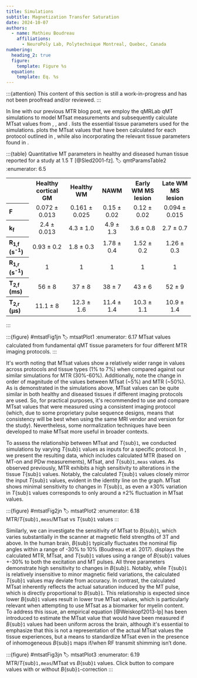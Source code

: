 ```yaml
---
title: Simulations
subtitle: Magnetization Transfer Saturation
date: 2024-10-07
authors:
  - name: Mathieu Boudreau
    affiliations:
      - NeuroPoly Lab, Polytechnique Montreal, Quebec, Canada
numbering:
  heading_2: true
  figure:
    template: Figure %s
  equation:
    template: Eq. %s
---
```


:::{attention}
This content of this section is still a work-in-progress and has not been proofread and/or reviewed.
:::

In line with our previous MTR blog post, we employ the qMRLab qMT simulations to model MTsat measurements and subsequently calculate MTsat values from [](#mtsatEq7), [](#mtsatEq8), and [](#mtsatEq9). [](#qmtParamsTable2) lists the essential tissue parameters used for the simulations. [](#mtsatPlot1) plots the MTsat values that have been calculated for each protocol outlined in [](#mtsatProtocolTable), while also incorporating the relevant tissue parameters found in [](#qmtParamsTable2).

:::{table} Quantitative MT parameters in healthy and diseased human tissue reported for a study at 1.5 T [@Sled2001-fz]. 
:label: qmtParamsTable2
:enumerator: 6.5
<table>
   <tr>
      <th colspan="1" align="center"></th>
      <th colspan="1" align="center">Healthy cortical GM</th>
      <th colspan="1" align="center">Healthy WM</th>
      <th colspan="1" align="center">NAWM</th>
      <th colspan="1" align="center">Early WM MS lesion</th>
      <th colspan="1" align="center">Late WM MS lesion</th>
   </tr>
   <tr>
      <th colspan="1" align="left"><bold>F</bold></td>
      <td colspan="1" align="center">0.072 ± 0.013</td>
      <td colspan="1" align="center">0.161 ± 0.025</td>
      <td colspan="1" align="center">0.15  ± 0.02</td>
      <td colspan="1" align="center">0.12 ± 0.02</td>
      <td colspan="1" align="center">0.094 ± 0.015</td>
   </tr>
   <tr>
      <th colspan="1" align="left"><bold>k<sub>f</sub></bold></td>
      <td colspan="1" align="center">2.4 ± 0.013</td>
      <td colspan="1" align="center">4.3 ± 1.0</td>
      <td colspan="1" align="center">4.9 ± 1.3</td>
      <td colspan="1" align="center">3.6 ± 0.8</td>
      <td colspan="1" align="center">2.7 ± 0.7</td>
   </tr>
   <tr>
      <th colspan="1" align="left"><bold>R<sub>1,f</sub> (s<sup>-1</sup>)</bold></td>
      <td colspan="1" align="center">0.93 ± 0.2</td>
      <td colspan="1" align="center">1.8 ± 0.3</td>
      <td colspan="1" align="center">1.78 ± 0.4</td>
      <td colspan="1" align="center">1.52 ± 0.2</td>
      <td colspan="1" align="center">1.26 ± 0.3</td>
   </tr>
   <tr>
      <th colspan="1" align="left"><bold>R<sub>1,r</sub> (s<sup>-1</sup>)</bold></td>
      <td colspan="1" align="center">1</td>
      <td colspan="1" align="center">1</td>
      <td colspan="1" align="center">1</td>
      <td colspan="1" align="center">1</td>
      <td colspan="1" align="center">1</td>
   </tr>
   <tr>
      <th colspan="1" align="left"><bold>T<sub>2,f</sub> (ms)</bold></td>
      <td colspan="1" align="center">56 ± 8</td>
      <td colspan="1" align="center">37 ± 8</td>
      <td colspan="1" align="center">38 ± 7</td>
      <td colspan="1" align="center">43 ± 6</td>
      <td colspan="1" align="center">52 ± 9</td>
   </tr>
   <tr>
      <th colspan="1" align="left"><bold>T<sub>2,r</sub> (μs)</bold></td>
      <td colspan="1" align="center">11.1 ± 8</td>
      <td colspan="1" align="center">12.3 ± 1.6</td>
      <td colspan="1" align="center">11.4 ± 1.4</td>
      <td colspan="1" align="center">10.3 ± 1.1</td>
      <td colspan="1" align="center">10.9 ± 1.4</td>
   </tr>
</table>
:::

:::{figure} #mtsatFig1jn
:label: mtsatPlot1
:enumerator: 6.17
MTsat values calculated from fundamental qMT tissue parameters for four different MTR imaging protocols.
:::

It's worth noting that MTsat values show a relatively wider range in values across protocols and tissue types (1% to 7%) when compared against our similar simulations for MTR (30%-60%). Additionally, note the change in order of magnitude of the values between MTsat (~5%) and MTR (~50%). As is demonstrated in the simulations above, MTsat values can be quite similar in both healthy and diseased tissues if different imaging protocols are used. So, for practical purposes, it's recommended to use and compare MTsat values that were measured using a consistent imaging protocol (which, due to some proprietary pulse sequence designs, means that consistency will be best when using the same MRI vendor and version for the study). Nevertheless, some normalization techniques have been developed to make MTsat more useful in broader contexts.

To assess the relationship between MTsat and _T_{sub}`1`, we conducted simulations by varying _T_{sub}`1` values as inputs for a specific protocol. In [](#mtsatPlot2), we present the resulting data, which includes calculated MTR (based on MT-on and PDw measurements), MTsat, and _T_{sub}`1,meas` values. As observed previously, MTR exhibits a high sensitivity to alterations in the tissue _T_{sub}`1` values. Notably, the calculated _T_{sub}`1` values closely mirror the input _T_{sub}`1` values, evident in the identity line on the graph. MTsat shows minimal sensitivity to changes in _T_{sub}`1`, as even a ±30% variation in _T_{sub}`1` values corresponds to only around a ±2% fluctuation in MTsat values.

:::{figure} #mtsatFig2jn
:label: mtsatPlot2
:enumerator: 6.18
MTR/_T_{sub}`1,meas`/MTsat vs _T_{sub}`1` values
:::

Similarly, we can investigate the sensitivity of MTsat to _B_{sub}`1`, which varies substantially in the scanner at magnetic field strengths of 3T and above. In the human brain, _B_{sub}`1` typically fluctuates the nominal flip angles within a range of -30% to 10% (Boudreau et al. 2017). [](#mtsatPlot3) displays the calculated MTR, MTsat, and _T_{sub}`1` values using a range of _B_{sub}`1` values +-30% to both the excitation and MT pulses. All three parameters demonstrate high sensitivity to changes in _B_{sub}`1`. Notably, while _T_{sub}`1` is relatively insensitive to minor magnetic field variations, the calculated _T_{sub}`1` values may deviate from accuracy. In contrast, the calculated MTsat inherently reflects the actual saturation induced by the MT pulse, which is directly proportional to _B_{sub}`1`. This relationship is expected since lower _B_{sub}`1` values result in lower true MTsat values, which is particularly relevant when attempting to use MTsat as a biomarker for myelin content. To address this issue, an empirical equation [@Weiskopf2013-lp] has been introduced to estimate the MTsat value that would have been measured if _B_{sub}`1` values had been uniform across the brain, although it's essential to emphasize that this is not a representation of the actual MTsat values the tissue experiences, but a means to standardize MTsat even in the presence of inhomogeneous _B_{sub}`1` maps if/when RF transmit shimming isn’t done.

:::{figure} #mtsatFig3jn
:label: mtsatPlot3
:enumerator: 6.19
MTR/_T_{sub}`1,meas`/MTsat vs _B_{sub}`1` values. Click button to compare values with or without _B_{sub}`1`-correction
:::